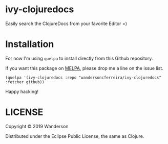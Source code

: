 # ivy-clojuredocs

Easily search the ClojureDocs from your favorite Editor =)


# Installation

For now I'm using `quelpa` to install directly from this Github repository.

If you want this package on [MELPA](http://melpa.org), please drop me a line on the issue list.

```elisp
(quelpa '(ivy-clojuredocs :repo "wandersoncferreira/ivy-clojuredocs" :fetcher github))
```

Happy hacking!

# LICENSE

Copyright © 2019 Wanderson

Distributed under the Eclipse Public License, the same as Clojure.
